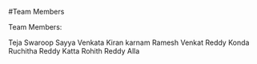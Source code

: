 #Team Members

Team Members:

Teja Swaroop Sayya
Venkata Kiran karnam
Ramesh Venkat Reddy Konda
Ruchitha Reddy Katta
Rohith Reddy Alla

